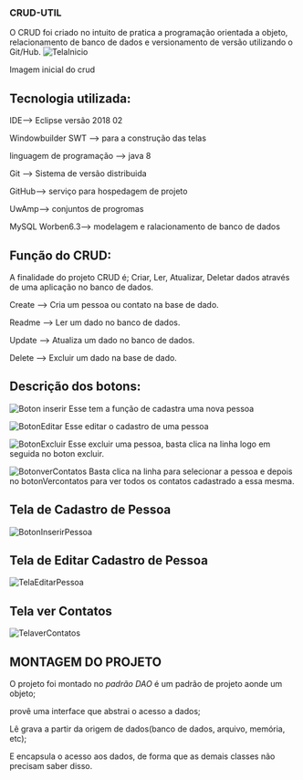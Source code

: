 ### CRUD-UTIL
O CRUD foi criado no intuito de pratica a programação orientada a objeto, relacionamento de banco de dados e versionamento de versão utilizando o Git/Hub.
![TelaInicio](https://user-images.githubusercontent.com/48805256/56297862-8543f700-6107-11e9-92d0-8223c65dd7db.PNG)

Imagem inicial do crud

## Tecnologia utilizada:
IDE--> Eclipse versão 2018 02

Windowbuilder SWT --> para a construção das telas 

linguagem de programação --> java 8

Git --> Sistema de versão distribuida 

GitHub--> serviço para hospedagem de projeto

UwAmp--> conjuntos de progromas 

MySQL Worben6.3--> modelagem e ralacionamento de banco de dados

## Função do CRUD:
A finalidade do projeto CRUD é; Criar, Ler, Atualizar, Deletar dados através de uma aplicação no banco de dados.

Create --> Cria um pessoa ou contato na base de dado.

Readme --> Ler um dado no banco de dados.

Update --> Atualiza um dado no banco de dados.

Delete --> Excluir um dado na base de dado.

## Descrição dos botons:

![Boton inserir](https://user-images.githubusercontent.com/48805256/56298646-e9b38600-6108-11e9-8722-389a13c5dd34.PNG) Esse tem a função de cadastra uma nova pessoa

![BotonEditar](https://user-images.githubusercontent.com/48805256/56298903-5fb7ed00-6109-11e9-975e-1b67397b63f6.PNG) Esse editar o cadastro de uma pessoa

![BotonExcluir](https://user-images.githubusercontent.com/48805256/56299016-97269980-6109-11e9-84ab-26e29b880a53.PNG) Esse excluir uma pessoa, basta clica na linha logo em seguida no boton excluir.

![BotonverContatos](https://user-images.githubusercontent.com/48805256/56299145-d7861780-6109-11e9-9735-bd08b70ddc74.PNG) Basta clica na linha para selecionar a pessoa e depois no botonVercontatos para ver todos os contatos cadastrado a essa mesma.

## Tela de Cadastro de Pessoa
![BotonInserirPessoa](https://user-images.githubusercontent.com/48805256/56299686-e91bef00-610a-11e9-84f2-b5b2a67dbb3a.PNG)

## Tela de Editar Cadastro de Pessoa

![TelaEditarPessoa](https://user-images.githubusercontent.com/48805256/56300196-e40b6f80-610b-11e9-94dd-df3257e333a4.PNG)

## Tela ver Contatos

![TelaverContatos](https://user-images.githubusercontent.com/48805256/56300369-3c427180-610c-11e9-978a-403320b9eaae.PNG)

## MONTAGEM DO PROJETO
 O projeto foi montado no *padrão DAO* é um padrão de projeto aonde um objeto;
 
 provê uma interface que abstrai o acesso a dados;
 
 Lê grava a partir da origem de dados(banco de dados, arquivo, memória, etc);
 
 E encapsula o acesso aos dados, de forma que as demais classes não precisam saber disso.
 
 
 










